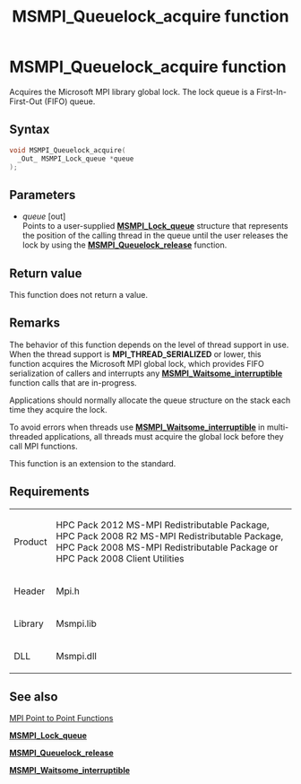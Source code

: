 ﻿---
title: MSMPI_Queuelock_acquire function
TOCTitle: MSMPI_Queuelock_acquire function
ms:assetid: 185CFDF0-FA10-41A8-A8B1-E4C180E8A175
ms:mtpsurl: https://msdn.microsoft.com/en-us/library/Dn520623(v=VS.85)
ms:contentKeyID: 59361094
ms.date: 03/28/2018
mtps_version: v=VS.85
f1_keywords:
- mpi/MSMPI_Queuelock_acquire
- MSMPI_Queuelock_acquire
dev_langs:
- C++
- C
api_location:
- Msmpi.dll
api_name:
- MSMPI_Queuelock_acquire
api_type:
- DLLExport
product:
- Windows
topic_type:
- apiref
- kbSyntax
product_family_name: VS
ROBOTS: INDEX,FOLLOW
---

# MSMPI\_Queuelock\_acquire function

Acquires the Microsoft MPI library global lock. The lock queue is a First-In-First-Out (FIFO) queue.

## Syntax

``` c++
void MSMPI_Queuelock_acquire(
  _Out_ MSMPI_Lock_queue *queue
);
```

## Parameters

  - *queue* \[out\]  
    Points to a user-supplied [**MSMPI\_Lock\_queue**](msmpi-lock-queue-structure.md) structure that represents the position of the calling thread in the queue until the user releases the lock by using the [**MSMPI\_Queuelock\_release**](msmpi-queuelock-release-function.md) function.

## Return value

This function does not return a value.

## Remarks

The behavior of this function depends on the level of thread support in use. When the thread support is **MPI\_THREAD\_SERIALIZED** or lower, this function acquires the Microsoft MPI global lock, which provides FIFO serialization of callers and interrupts any [**MSMPI\_Waitsome\_interruptible**](msmpi-waitsome-interruptible-function.md) function calls that are in-progress.

Applications should normally allocate the queue structure on the stack each time they acquire the lock.

To avoid errors when threads use [**MSMPI\_Waitsome\_interruptible**](msmpi-waitsome-interruptible-function.md) in multi-threaded applications, all threads must acquire the global lock before they call MPI functions.

This function is an extension to the standard.

## Requirements

<table>
<colgroup>
<col  />
<col  />
</colgroup>
<tbody>
<tr class="odd">
<td><p>Product</p></td>
<td><p>HPC Pack 2012 MS-MPI Redistributable Package, HPC Pack 2008 R2 MS-MPI Redistributable Package, HPC Pack 2008 MS-MPI Redistributable Package or HPC Pack 2008 Client Utilities</p></td>
</tr>
<tr class="even">
<td><p>Header</p></td>
<td>Mpi.h</td>
</tr>
<tr class="odd">
<td><p>Library</p></td>
<td>Msmpi.lib</td>
</tr>
<tr class="even">
<td><p>DLL</p></td>
<td>Msmpi.dll</td>
</tr>
</tbody>
</table>


## See also

[MPI Point to Point Functions](mpi-point-to-point-functions.md)

[**MSMPI\_Lock\_queue**](msmpi-lock-queue-structure.md)

[**MSMPI\_Queuelock\_release**](msmpi-queuelock-release-function.md)

[**MSMPI\_Waitsome\_interruptible**](msmpi-waitsome-interruptible-function.md)

